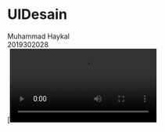 # UIDesain</br>
Muhammad Haykal</br>
2019302028</br>
[![Watch the video](https://user-images.githubusercontent.com/55922381/108943844-24cf5a80-768c-11eb-999b-ed13cf764a36.mp4)
